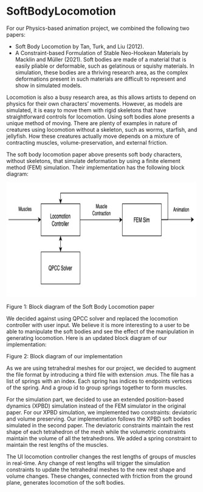 # SoftBodyLocomotion
For our Physics-based animation project, we combined the following two papers:
 - Soft Body Locomotion by Tan, Turk, and Liu (2012).
 - A Constraint-based Formulation of Stable Neo-Hookean Materials by Macklin and Müller (2021).
Soft bodies are made of a material that is easily pliable or deformable, such as gelatinous or squishy materials. In simulation, these bodies are a thriving research area, as the complex deformations present in such materials are difficult to represent and show in simulated models.

Locomotion is also a busy research area, as this allows artists to depend on physics for their own characters’ movements. However, as models are simulated, it is easy to move them with rigid skeletons that have straightforward controls for locomotion. Using soft bodies alone presents a unique method of moving. There are plenty of examples in nature of creatures using locomotion without a skeleton, such as worms, starfish, and jellyfish. How these creatures actually move depends on a mixture of contracting muscles, volume-preservation, and external friction.

The soft body locomotion paper above presents soft body characters, without skeletons, that simulate deformation by using a finite element method (FEM) simulation. Their implementation has the following block diagram:

<img src="https://github.com/nishita96/SoftBodyLocomotion/blob/main/fig1.png" width="500" height="300">

Figure 1: Block diagram of the Soft Body Locomotion paper

We decided against using QPCC solver and replaced the locomotion controller with user input. We believe it is more interesting to a user to be able to manipulate the soft bodies and see the effect of the manipulation in generating locomotion. Here is an updated block diagram of our implementation:

Figure 2: Block diagram of our implementation

As we are using tetrahedral meshes for our project, we decided to augment the file format by introducing a third file with extension .mus. The file has a list of springs with an index. Each spring has indices to endpoints vertices of the spring. And a group id to group springs together to form muscles.

For the simulation part, we decided to use an extended position-based dynamics (XPBD) simulation instead of the FEM simulator in the original paper. For our XPBD simulation, we implemented two constraints: deviatoric and volume preserving. Our  implementation follows the XPBD soft bodies simulated in the second paper. The deviatoric constraints maintain the rest shape of each tetrahedron of the mesh while the volumetric constraints maintain the volume of all the tetrahedrons. We added a spring constraint to maintain the rest lengths of the muscles. 

The UI locomotion controller changes the rest lengths of groups of muscles in real-time. Any change of rest lengths will trigger the simulation constraints to update the tetrahedral meshes to the new rest shape and volume changes. These changes, connected with friction from the ground plane, generates locomotion of the soft bodies.
